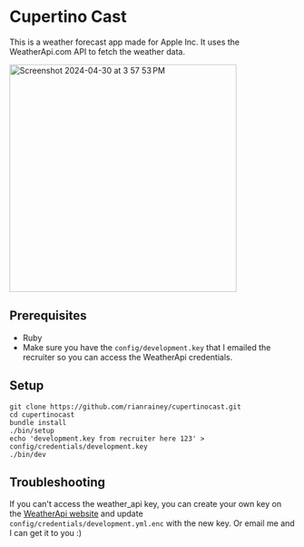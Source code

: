 # Cupertino Cast

This is a weather forecast app made for Apple Inc. It uses the WeatherApi.com API to fetch the weather data.

<img width="400" alt="Screenshot 2024-04-30 at 3 57 53 PM" src="https://github.com/rianrainey/cupertinocast/assets/523354/ed40da09-b1ad-486a-8a7f-55bc66d649c6">



## Prerequisites

- Ruby
- Make sure you have the `config/development.key` that I emailed the recruiter so you can access the WeatherApi credentials.

## Setup

```
git clone https://github.com/rianrainey/cupertinocast.git
cd cupertinocast
bundle install
./bin/setup
echo 'development.key from recruiter here 123' > config/credentials/development.key
./bin/dev
```

## Troubleshooting

If you can't access the weather_api key, you can create your own key on the [WeatherApi website](https://weatherapi.com/) and update `config/credentials/development.yml.enc` with the new key. Or email me and I can get it to you :)
